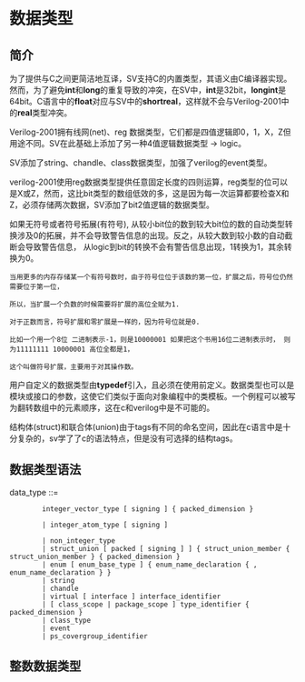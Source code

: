 # 数据类型

## 简介

  为了提供与C之间更简洁地互译，SV支持C的内置类型，其语义由C编译器实现。然而，为了避免**int**和**long**的重复导致的冲突，在SV中，**int**是32bit，**longint**是64bit。C语言中的**float**对应与SV中的**shortreal**，这样就不会与Verilog-2001中的**real**类型冲突。
  
  Verilog-2001拥有线网(net)、reg 数据类型，它们都是四值逻辑即0，1，X，Z但用途不同。SV在此基础上添加了另一种4值逻辑数据类型 -> logic。
  
  SV添加了string、chandle、class数据类型，加强了verilog的event类型。
  
  verilog-2001使用reg数据类型提供任意固定长度的四则运算，reg类型的位可以是X或Z，然而，这比bit类型的数组低效的多，这是因为每一次运算都要检查X和Z，必须存储两次数据，SV添加了bit2值逻辑的数据类型。
  
  如果无符号或者符号拓展(有符号), 从较小bit位的数到较大bit位的数的自动类型转换涉及0的拓展，并不会导致警告信息的出现。反之，从较大数到较小数的自动截断会导致警告信息，
  从logic到bit的转换不会有警告信息出现，1转换为1，其余转换为0。
  ```
  当用更多的内存存储某一个有符号数时，由于符号位位于该数的第一位，扩展之后，符号位仍然需要位于第一位，
  
  所以，当扩展一个负数的时候需要将扩展的高位全赋为1.
  
  对于正数而言，符号扩展和零扩展是一样的，因为符号位就是0. 
  
  比如一个用一个8位 二进制表示-1，则是10000001 如果把这个书用16位二进制表示时， 则为11111111 10000001 高位全都是1，
  
  这个叫做符号扩展，主要用于对其操作数。
  ```
  
  用户自定义的数据类型由**typedef**引入，且必须在使用前定义。数据类型也可以是模块或接口的参数，这使它们类似于面向对象编程中的类模板。一个例程可以被写为翻转数组中的元素顺序，这在c和verilog中是不可能的。
  
  结构体(struct)和联合体(union)由于tags有不同的命名空间，因此在c语言中是十分复杂的，sv学了了c的语法特点，但是没有可选择的结构tags。
  
## 数据类型语法

data_type ::= 

            integer_vector_type [ signing ] { packed_dimension } 
            
            | integer_atom_type [ signing ] 
            
            | non_integer_type 
            | struct_union [ packed [ signing ] ] { struct_union_member { struct_union_member } { packed_dimension }
            | enum [ enum_base_type ] { enum_name_declaration { , enum_name_declaration } }
            | string
            | chandle
            | virtual [ interface ] interface_identifier 
            | [ class_scope | package_scope ] type_identifier { packed_dimension } 
            | class_type 
            | event
            | ps_covergroup_identifier

## 整数数据类型
